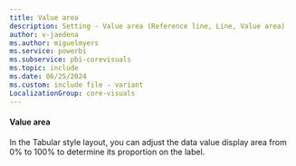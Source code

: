 ```yaml
---
title: Value area
description: Setting - Value area (Reference line, Line, Value area)
author: v-jaedena
ms.author: miguelmyers
ms.service: powerbi
ms.subservice: pbi-corevisuals
ms.topic: include
ms.date: 06/25/2024
ms.custom: include file - variant
LocalizationGroup: core-visuals
---
```

#### Value area

In the Tabular style layout, you can adjust the data value display area from 0% to 100% to determine its proportion on the label.
